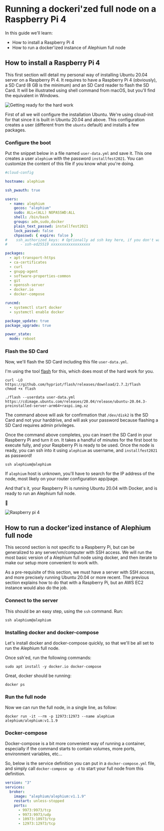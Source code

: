 # Running a dockeri'zed full node on a Raspberry Pi 4

In this guide we'll learn:

- How to install a Raspberry Pi 4
- How to run a docker'ized instance of Alephium full node

## How to install a Raspberry Pi 4

This first section will detail my personal way of installing Ubuntu 20.04 server on a Raspberry Pi 4.
It requires to have a Raspberry Pi 4 (obviously), a SD Card (8 GB is the minimum) and an SD Card reader to flash the SD Card.
It will be illustrated using shell command from macOS, but you'll find the equivalent in Windows.

![Getting ready for the hard work](media/flashing.jpeg)

First of all we will configure the installation Ubuntu. We're using cloud-init for that since it is built in Ubuntu 20.04 and above.
This configuration creates a user (different from the `ubuntu` default) and installs a few packages.

### Configure the boot

Put the snippet below in a file named `user-data.yml` and save it. This one creates a user `alephium` with the password `installfest2021`.
You can customize the content of this file if you know what you're doing.

```yaml
#cloud-config

hostname: alephium

ssh_pwauth: true

users:
  - name: alephium
    gecos: "alephium"
    sudo: ALL=(ALL) NOPASSWD:ALL
    shell: /bin/bash
    groups: adm,sudo,docker
    plain_text_passwd: installfest2021
    lock_passwd: false
    chpasswd: { expire: false }
#    ssh_authorized_keys: # Optionally ad ssh key here, if you don't want the password.
#      - ssh-ed25519 xxxxxxxxxxxxxxxxxx

packages:
  - apt-transport-https
  - ca-certificates
  - curl
  - gnupg-agent
  - software-properties-common
  - git
  - openssh-server
  - docker.io
  - docker-compose

runcmd:
  - systemctl start docker
  - systemctl enable docker

package_update: true
package_upgrade: true

power_state:
  mode: reboot
```

### Flash the SD Card

Now, we'll flash the SD Card including this file `user-data.yml`.

I'm using the tool [flash](https://github.com/hypriot/flash/) for this, which does most of the hard work for you.

```shell
curl -LO https://github.com/hypriot/flash/releases/download/2.7.2/flash
chmod +x flash

./flash --userdata user-data.yml https://cdimage.ubuntu.com/releases/20.04/release/ubuntu-20.04.3-preinstalled-server-arm64+raspi.img.xz
```

The command above will ask for confirmation that `/dev/disk2` is the SD Card and not your harddrive, and will ask your password
because flashing a SD Card requires admin privileges.

Once the command above completes, you can insert the SD Card in your Raspberry Pi and turn it on.
It takes a handful of minutes for the first boot to execute fully, and your Raspberry Pi is ready to be used.
Once the node is ready, you can ssh into it using `alephium` as username, and `installfest2021` as password!

```shell
ssh alephium@alephium
```

If `alephium` host is unknown, you'll have to search for the IP address of the node, most likely on your router configuration app/page.

And that's it, your Raspberry Pi is running Ubuntu 20.04 with Docker, and is ready to run an Alephium full node.

🚀

![Raspberry pi 4](media/pies.jpeg)

## How to run a docker'ized instance of Alephium full node

This second section is not specific to a Raspberry Pi, but can be generalized to any server/vm/computer with SSH access.
We will run the most basic version of a Alephium full node using docker, and then iterate to make our setup more
convenient to work with.

As a pre-requisite of this section, we must have a server with SSH access, and more precisely running Ubuntu 20.04 or more recent.
The previous section explains how to do that with a Raspberry Pi, but an AWS EC2 instance would also do the job.

### Connect to the server

This should be an easy step, using the `ssh` command. Run:

```shell
ssh alephium@alephium
```

### Installing docker and docker-compose

Let's install docker and docker-compose quickly, so that we'll be all set to run the Alephium full node.

Once ssh'ed, run the following commands:

```shell
sudo apt install -y docker.io docker-compose
```

Great, docker should be running:

```shell
docker ps
```

### Run the full node

Now we can run the full node, in a single line, as follow:

```shell
docker run -it --rm -p 12973:12973 --name alephium alephium/alephium:v1.1.9
```

### Docker-compose

Docker-compose is a bit more convenient way of running a container, especially if the command starts to contain
volumes, more ports, environment variables, etc...

So, below is the service definition you can put in a `docker-compose.yml` file, and simply call `docker-compose up -d` to
start your full node from this definition.

```yaml
version: "3"
services:
  broker:
    image: "alephium/alephium:v1.1.9"
    restart: unless-stopped
    ports:
      - 9973:9973/tcp
      - 9973:9973/udp
      - 10973:10973/tcp
      - 12973:12973/tcp
```
